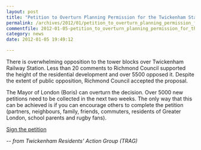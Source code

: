 ```yaml
---
layout: post
title: "Petition to Overturn Planning Permission for the Twickenham Station Tower Blocks"
permalink: /archives/2012/01/petition_to_overturn_planning_permission_for_the_t.html
commentfile: 2012-01-05-petition_to_overturn_planning_permission_for_the_t
category: news
date: 2012-01-05 19:49:12

---
```


<div markdown="1" class="letter">
There is overwhelming opposition to the tower blocks over Twickenham Railway Station. Less than 20 comments to Richmond Council supported the height of the residential development and over 5500 opposed it. Despite the extent of public opposition, Richmond Council accepted the proposal.

The Mayor of London (Boris) can overturn the decision. Over 5000 new petitions need to be collected in the next two weeks. The only way that this can be achieved is if you can encourage others to complete the petition (partners, neighbours, family, friends, commuters, residents of Greater London, school parents and rugby fans).

[Sign the petition](http://www.surveymonkey.com/s/TRAG)

</div>
<cite>-- from Twickenham Residents' Action Group (TRAG)</cite>
